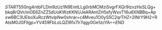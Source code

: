 $START$550ng4ntbFLDm9zUz1N9EmtLLg0rbMCMziSvgrFXQr9izvzHxSLQg+bkq8rQVr/mOE6ZnZZ5dUoKWzKKNUJeARAntZH5sfyWxvT16u6XNBBq+Apxw6BC3UEboXuRczWtvlpNw0xhrar+c4Mveu1O0yS5C2qrTHZ+2INrY9H2+RAtsM0JGFIlgp+YV459FbLoLQZl6fx7lr7qgy0Ge1zcYA==$END$